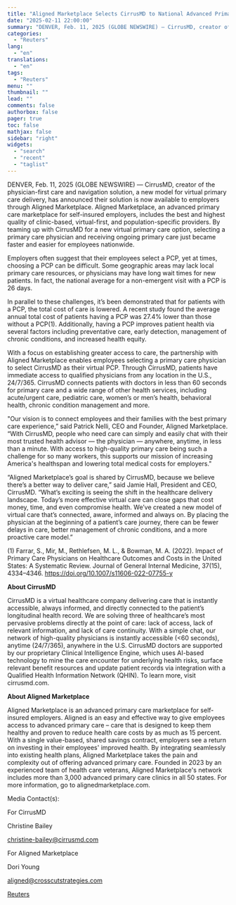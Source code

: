 ```yaml
---
title: "Aligned Marketplace Selects CirrusMD to National Advanced Primary Care Marketplace"
date: "2025-02-11 22:00:00"
summary: "DENVER, Feb. 11, 2025 (GLOBE NEWSWIRE) — CirrusMD, creator of the physician-first care and navigation solution, a new model for virtual primary care delivery, has announced their solution is now available to employers through Aligned Marketplace. Aligned Marketplace, an advanced primary care marketplace for self-insured employers, includes the best and..."
categories:
  - "Reuters"
lang:
  - "en"
translations:
  - "en"
tags:
  - "Reuters"
menu: ""
thumbnail: ""
lead: ""
comments: false
authorbox: false
pager: true
toc: false
mathjax: false
sidebar: "right"
widgets:
  - "search"
  - "recent"
  - "taglist"
---
```


DENVER, Feb. 11, 2025 (GLOBE NEWSWIRE) — CirrusMD, creator of the physician-first care and navigation solution, a new model for virtual primary care delivery, has announced their solution is now available to employers through Aligned Marketplace. Aligned Marketplace, an advanced primary care marketplace for self-insured employers, includes the best and highest quality of clinic-based, virtual-first, and population-specific providers. By teaming up with CirrusMD for a new virtual primary care option, selecting a primary care physician and receiving ongoing primary care just became faster and easier for employees nationwide.

Employers often suggest that their employees select a PCP, yet at times, choosing a PCP can be difficult. Some geographic areas may lack local primary care resources, or physicians may have long wait times for new patients. In fact, the national average for a non-emergent visit with a PCP is 26 days.

In parallel to these challenges, it’s been demonstrated that for patients with a PCP, the total cost of care is lowered. A recent study found the average annual total cost of patients having a PCP was 27.4% lower than those without a PCP(1). Additionally, having a PCP improves patient health via several factors including preventative care, early detection, management of chronic conditions, and increased health equity.

With a focus on establishing greater access to care, the partnership with Aligned Marketplace enables employees selecting a primary care physician to select CirrusMD as their virtual PCP. Through CirrusMD, patients have immediate access to qualified physicians from any location in the U.S., 24/7/365. CirrusMD connects patients with doctors in less than 60 seconds for primary care and a wide range of other health services, including acute/urgent care, pediatric care, women’s or men’s health, behavioral health, chronic condition management and more.

"Our vision is to connect employees and their families with the best primary care experience,” said Patrick Nelli, CEO and Founder, Aligned Marketplace. “With CirrusMD, people who need care can simply and easily chat with their most trusted health advisor — the physician — anywhere, anytime, in less than a minute. With access to high-quality primary care being such a challenge for so many workers, this supports our mission of increasing America's healthspan and lowering total medical costs for employers."

“Aligned Marketplace’s goal is shared by CirrusMD, because we believe there’s a better way to deliver care,” said Jamie Hall, President and CEO, CirrusMD. “What’s exciting is seeing the shift in the healthcare delivery landscape. Today’s more effective virtual care can close gaps that cost money, time, and even compromise health. We’ve created a new model of virtual care that’s connected, aware, informed and always on. By placing the physician at the beginning of a patient’s care journey, there can be fewer delays in care, better management of chronic conditions, and a more proactive care model.”

(1) Farrar, S., Mir, M., Rethlefsen, M. L., & Bowman, M. A. (2022). Impact of Primary Care Physicians on Healthcare Outcomes and Costs in the United States: A Systematic Review. Journal of General Internal Medicine, 37(15), 4334–4346. https://doi.org/10.1007/s11606-022-07755-y

**About CirrusMD**

CirrusMD is a virtual healthcare company delivering care that is instantly accessible, always informed, and directly connected to the patient’s longitudinal health record. We are solving three of healthcare’s most pervasive problems directly at the point of care: lack of access, lack of relevant information, and lack of care continuity. With a simple chat, our network of high-quality physicians is instantly accessible (<60 seconds), anytime (24/7/365), anywhere in the U.S. CirrusMD doctors are supported by our proprietary Clinical Intelligence Engine, which uses AI-based technology to mine the care encounter for underlying health risks, surface relevant benefit resources and update patient records via integration with a Qualified Health Information Network (QHIN). To learn more, visit cirrusmd.com.

**About Aligned Marketplace**

Aligned Marketplace is an advanced primary care marketplace for self-insured employers. Aligned is an easy and effective way to give employees access to advanced primary care – care that is designed to keep them healthy and proven to reduce health care costs by as much as 15 percent. With a single value-based, shared savings contract, employers see a return on investing in their employees' improved health. By integrating seamlessly into existing health plans, Aligned Marketplace takes the pain and complexity out of offering advanced primary care. Founded in 2023 by an experienced team of health care veterans, Aligned Marketplace's network includes more than 3,000 advanced primary care clinics in all 50 states. For more information, go to alignedmarketplace.com.

Media Contact(s):

For CirrusMD

Christine Bailey

christine-bailey@cirrusmd.com

For Aligned Marketplace

Dori Young

aligned@crosscutstrategies.com

[Reuters](https://www.tradingview.com/news/reuters.com,2025-02-11:newsml_GNX7nf76:0-aligned-marketplace-selects-cirrusmd-to-national-advanced-primary-care-marketplace/)
